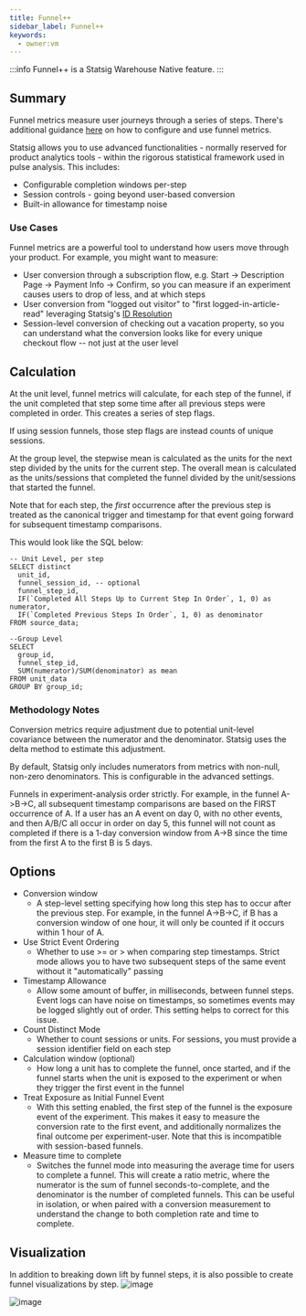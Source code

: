 ```yaml
---
title: Funnel++
sidebar_label: Funnel++
keywords:
  - owner:vm
---
```


:::info
Funnel++ is a Statsig Warehouse Native feature.
:::

## Summary

Funnel metrics measure user journeys through a series of steps. There's additional guidance [here](/statsig-warehouse-native/features/funnel-metrics) on how to configure and use funnel metrics.

Statsig allows you to use advanced functionalities - normally reserved for product analytics tools - within the rigorous statistical framework used in pulse analysis. This includes:

- Configurable completion windows per-step
- Session controls - going beyond user-based conversion
- Built-in allowance for timestamp noise

### Use Cases

Funnel metrics are a powerful tool to understand how users move through your product. For example, you might want to measure:

- User conversion through a subscription flow, e.g. Start -> Description Page -> Payment Info -> Confirm, so you can measure if an experiment causes users to drop of less, and at which steps
- User conversion from "logged out visitor" to "first logged-in-article-read" leveraging Statsig's [ID Resolution](/statsig-warehouse-native/features/funnel-metrics)
- Session-level conversion of checking out a vacation property, so you can understand what the conversion looks like for every unique checkout flow -- not just at the user level

## Calculation

At the unit level, funnel metrics will calculate, for each step of the funnel, if the unit completed that step some time after all previous steps were completed in order. This creates a series of step flags.

If using session funnels, those step flags are instead counts of unique sessions.

At the group level, the stepwise mean is calculated as the units for the next step divided by the units for the current step. The overall mean is calculated as the units/sessions that completed the funnel divided by the unit/sessions that started the funnel.

Note that for each step, the _first_ occurrence after the previous step is treated as the canonical trigger and timestamp for that event going forward for subsequent timestamp comparisons.

This would look like the SQL below:

```
-- Unit Level, per step
SELECT distinct
  unit_id,
  funnel_session_id, -- optional
  funnel_step_id,
  IF(`Completed All Steps Up to Current Step In Order`, 1, 0) as numerator,
  IF(`Completed Previous Steps In Order`, 1, 0) as denominator
FROM source_data;

--Group Level
SELECT
  group_id,
  funnel_step_id,
  SUM(numerator)/SUM(denominator) as mean
FROM unit_data
GROUP BY group_id;
```

### Methodology Notes

Conversion metrics require adjustment due to potential unit-level covariance between the numerator and the denominator. Statsig uses the delta method to estimate this adjustment.

By default, Statsig only includes numerators from metrics with non-null, non-zero denominators. This is configurable in the advanced settings.

Funnels in experiment-analysis order strictly. For example, in the funnel A->B->C, all subsequent timestamp comparisons are based on the FIRST occurrence of A. If a user has an A event on day 0, with no other events, and then A/B/C all occur in order on day 5, this funnel will not count as completed if there is a 1-day conversion window from A->B since the time from the first A to the first B is 5 days.

## Options

- Conversion window
  - A step-level setting specifying how long this step has to occur after the previous step. For example, in the funnel A->B->C, if B has a conversion window of one hour, it will only be counted if it occurs within 1 hour of A.
- Use Strict Event Ordering
  - Whether to use >= or > when comparing step timestamps. Strict mode allows you to have two subsequent steps of the same event without it "automatically" passing
- Timestamp Allowance
  - Allow some amount of buffer, in milliseconds, between funnel steps. Event logs can have noise on timestamps, so sometimes events may be logged slightly out of order. This setting helps to correct for this issue.
- Count Distinct Mode
  - Whether to count sessions or units. For sessions, you must provide a session identifier field on each step
- Calculation window (optional)
  - How long a unit has to complete the funnel, once started, and if the funnel starts when the unit is exposed to the experiment or when they trigger the first event in the funnel
- Treat Exposure as Initial Funnel Event
  - With this setting enabled, the first step of the funnel is the exposure event of the experiment. This makes it easy to measure the conversion rate to the first event, and additionally normalizes the final outcome per experiment-user. Note that this is incompatible with session-based funnels.
- Measure time to complete
  - Switches the funnel mode into measuring the average time for users to complete a funnel. This will create a ratio metric, where the numerator is the sum of funnel seconds-to-complete, and the denominator is the number of completed funnels. This can be useful in isolation, or when paired with a conversion measurement to understand the change to both completion rate and time to complete.
 
## Visualization
In addition to breaking down lift by funnel steps, it is also possible to create funnel visualizations by step. 
![image](https://github.com/user-attachments/assets/c38ca372-5323-408f-89b6-121300b4e60c)

![image](https://github.com/user-attachments/assets/8e10442f-be78-455e-84a3-053e4a61434a)

